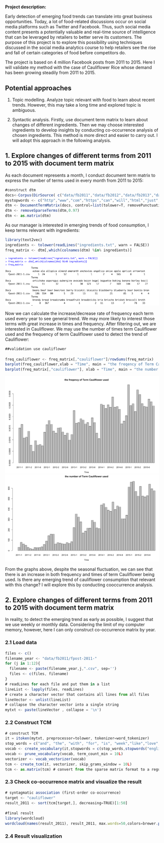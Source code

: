 # 

**Project description:** 

Early detection of emerging food trends can translate into great business opportunities. Today, a lot of food-related discussions occur on social media platforms such as Twitter and Facebook. Thus, such social media content presents a potentially valuable and real-time source of intelligence that can be leveraged by retailers to better serve its customers. The purpose of this project is to explore this possibility using techniques discussed in the social media analytics course to help retailers see the rise and fall of certain categories of food before competitors do. 

The project is based on 4 million Facebook posts from 2011 to 2015. Here I will validate my method with the case of Cauliflower Rice whose demand has been growing steadily from 2011 to 2015.

## Potential approaches

1. Topic modelling. Analyze topic relevant with food to learn about recent trends. However, this may take a long time and explored topic is ambiguous.

2. Syntactic analysis. Firstly, use document term matrix to learn about changes of different ingredients. Then we may choose interested ingredients to develop insights by conducting co-occurrence analysis of chosen ingredients. This method is more direct and easier to carry out. I will adopt this approach in the following analysis.

## 1. Explore changes of different terms from 2011 to 2015 with document term matrix

As each document represents a month, I conduct document term matrix to express the number of terms used in every month from 2011 to 2015:

```javascript
#construct dtm
docs<-Corpus(DirSource( c("data/fb2011","data/fb2012","data/fb2013","data/fb2014","data/fb2015") ))
mystopwords <- c("http","www","com","https","can","will","html","just","know","now","one","day","time","year","got","made","don","today","will","really","ever","may","make","use","also","get","week","minutes")
dtm <- DocumentTermMatrix(docs, control=list(tolower=T, removePunctuation=T, removeNumbers=T, stripWhitespace=T, stopwords=c(mystopwords,stopwords("english"), stopwords("spanish"))))
dtm <- removeSparseTerms(dtm,0.97)
dtm <- as.matrix(dtm)
```

As our manager is interested in emerging trends of food consumption, I keep terms relevant with ingredients:

```javascript
library(text2vec)
ingredients <- tolower(readLines("ingredients.txt", warn = FALSE))
freq_matrix <- dtm[,which(colnames(dtm) %in% ingredients)]
```
<img src="https://github.com/yaliu0703/OnlineFoodTrendAnalysis/blob/master/img/dtm1.png?raw=true"/>

Now we can calculate the increase/decrease rate of frequency each term used every year to see general trend. We may more likely to interest those terms with great increase in times and frequency. After filtering out, we are interested in Cauliflower. We may use the number of times term Cauliflower used and the frequency of term Cauliflower used to detect the trend of Cauliflower:

```javascript
##validation use cauliflower

freq_cauliflower <- freq_matrix[,"cauliflower"]/rowSums(freq_matrix)
barplot(freq_cauliflower,xlab = "Time", main = "the freqency of Term Cauliflower used")
barplot(freq_matrix[,"cauliflower"], xlab = "Time", main = "the number of Term Cauliflower used")
```
<img src="https://github.com/yaliu0703/OnlineFoodTrendAnalysis/blob/master/img/the%20frequency%20of%20cauliflower%20used.png?raw=true"/>

<img src="https://github.com/yaliu0703/OnlineFoodTrendAnalysis/blob/master/img/the%20number%20of%20Term%20Cauliflower%20used.png?raw=true"/>

From the graphs above, despite the seasonal fluctuation, we can see that there is an increase in both frequency and times of term Cauliflower being used. Is there any emerging trend of cauliflower consumption that relevant with this change? I will explore this by conducting cooccurrence analysis.

## 2. Explore changes of different terms from 2011 to 2015 with document term matrix

In reality, to detect the emerging trend as early as possible, I suggest that we use weekly or monthly data. Considering the limit of my computer memory, however, here I can only construct co-occurrence matrix by year.

### 2.1 Load data

```javascript
files <- c()
filename_year <- "data/fb2011/fpost-2011-"
for (j in 1:12){
  filename <- paste(filename_year,j,".csv", sep='')
  files <- c(files, filename)
}
# readLines for each file and put them in a list
lineList <- lapply(files, readLines)
# create a character vector that contains all lines from all files
lineVector <- unlist(lineList)
# collapse the character vector into a single string
mytxt <- paste(lineVector , collapse = '\n')
```

### 2.2 Construct TCM

```javascript
# construct TCM
it = itoken(mytxt, preprocessor=tolower, tokenizer=word_tokenizer)
stop_words = c("and", "the", "with", "for", "is", "week","like","love","make","recipes","cook","good","making","cup","http","on","a","of","this","one","2011","sweet","easy","just","add","1","2","3","4","5","6","7","8","9","0","01","02","03","04","05","06","07","08","09","one","just","made","red","will","new","day","best")  
vocab <- create_vocabulary(it,stopwords = c(stop_words,stopwords("english")))
vocab <- prune_vocabulary(vocab, term_count_min = 10L)
vectorizer <- vocab_vectorizer(vocab)
tcm <- create_tcm(it, vectorizer, skip_grams_window = 10L) 
tcm <- as.matrix(tcm) # convert from the sparse matrix format to a regular one
```
### 2.3 Check co-occurrence matrix and visualize the result

```javascript
# syntagmatic association (first-order co-occurrence)
target <- "cauliflower" 
result_2011 <- sort(tcm[target,], decreasing=TRUE)[1:50]

#final result
library(wordcloud)
wordcloud(names(result_2011), result_2011, max.words=50,colors=brewer.pal(8, "Dark2"))
```
### 2.4 Result visualization




